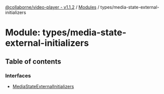[@collaborne/video-player - v1.1.2](/docs/../README.md) / [Modules](/docs/modules.md) / types/media-state-external-initializers

# Module: types/media-state-external-initializers

## Table of contents

### Interfaces

- [MediaStateExternalInitializers](/docs/interfaces/types_media_state_external_initializers.MediaStateExternalInitializers.md)
